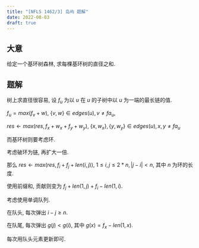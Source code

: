 ```yaml
---
title: "[NFLS 1462/3] 岛屿 题解"
date: 2022-08-03
draft: true
---
```


## 大意

给定一个基环树森林, 求每棵基环树的直径之和.

## 题解

树上求直径很容易, 设 $f_u$ 为以 $u$ 在 $u$ 的子树中以 $u$ 为一端的最长链的值.

$f_u = max(f_v + w),\  \{v, w\} \in edges(u), v \not= fa_u$,

$res \leftarrow max(res, f_x + w_x + f_y + w_y),\  \{x, w_x\}, \{y, w_y\} \in edges(u), x, y \not= fa_u$

而基环树则要考虑环.

考虑破环为链, 再扩大一倍.

那么 $res \leftarrow max(res, f_i + f_j + len(i, j)), \  1 \le i, j \le 2 * n, |j - i| \lt n$, 其中 $n$ 为环的长度.

使用前缀和, 贡献则变为 $f_j + len(1, j) + f_i - len(1, i)$.

考虑使用单调队列.

在队头, 每次弹出 $i - j \ge n$.

在队尾, 每次弹出 $g(j) < g(i)$, 其中 $g(x) = f_x - len(1, x)$.

每次用队头元素更新即可.
